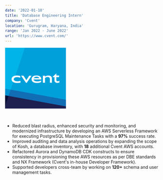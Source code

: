 ```yaml
---
date: '2022-01-10'
title: 'Database Engineering Intern'
company: 'Cvent'
location: 'Gurugram, Haryana, India'
range: 'Jan 2022 - June 2022'
url: 'https://www.cvent.com/'
---
```


![Cvent Logo](./cventLogo.png)

<br />

- Reduced blast radius, enhanced security and monitoring, and modernized infrastructure by developing an AWS Serverless Framework for executing PostgreSQL Maintenance Tasks with a **97%** success rate.
- Improved auditing and data analysis operations by expanding the scope of Kosh, a database inventory, with **18** additional Cvent AWS accounts.
- Refactored Aurora and DynamoDB CDK constructs to ensure consistency in provisioning these AWS resources as per DBE standards and NX Framework (Cvent's in-house Developer Framework).
- Supported developers cross-team by working on **120+** schema and user management tasks.
